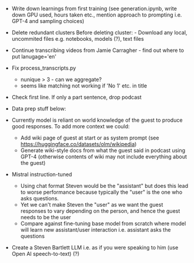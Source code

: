 - Write down learnings from first training (see generation.ipynb, write down GPU used, hours taken etc., mention approach to prompting i.e. GPT-4 and sampling choices)

- Delete redundant clusters
    Before deleting cluster:
        - Download any local, uncommited files e.g. notebooks, models (?), text files

- Continue transcribing videos from Jamie Carragher - find out where to put lanugage='en' 

- Fix process_transcripts.py
    - nunique > 3 - can we aggregate?
    - seems like matching not working if 'No 1' etc. in title
- Check first line. If only a part sentence, drop podcast

- Data prep stuff below:


- Currently model is reliant on world knowledge of the guest to produce good responses. To add more context we could:
    - Add wiki page of guest at start or as system prompt (see https://huggingface.co/datasets/olm/wikipedia)
    - Generate wiki-style docs from what the guest said in podcast using GPT-4 (otherwise contents of wiki may not include everything about the guest)




- Mistral instruction-tuned
    - Using chat format Steven would be the "assistant" but does this lead to worse performance because typically the "user" is the one who asks questions. 
    - Yet we can't make Steven the "user" as we want the guest responses to vary depending on the person, and hence the guest needs to be the user
    - Compare against fine-tuning base model from scratch where model will learn new assistant/user interaction i.e. assistant asks the questions

- Create a Steven Bartlett LLM i.e. as if you were speaking to him (use Open AI speech-to-text) (?)